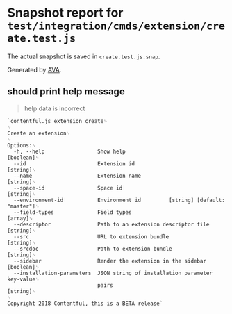 # Snapshot report for `test/integration/cmds/extension/create.test.js`

The actual snapshot is saved in `create.test.js.snap`.

Generated by [AVA](https://ava.li).

## should print help message

> help data is incorrect

    `contentful.js extension create␊
    ␊
    Create an extension␊
    ␊
    Options:␊
      -h, --help                 Show help                                 [boolean]␊
      --id                       Extension id                               [string]␊
      --name                     Extension name                             [string]␊
      --space-id                 Space id                                   [string]␊
      --environment-id           Environment id         [string] [default: "master"]␊
      --field-types              Field types                                 [array]␊
      --descriptor               Path to an extension descriptor file       [string]␊
      --src                      URL to extension bundle                    [string]␊
      --srcdoc                   Path to extension bundle                   [string]␊
      --sidebar                  Render the extension in the sidebar       [boolean]␊
      --installation-parameters  JSON string of installation parameter key-value␊
                                 pairs                                      [string]␊
    ␊
    Copyright 2018 Contentful, this is a BETA release`
